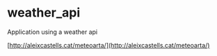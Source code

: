 # weather_api
 Application using a weather api

[http://aleixcastells.cat/meteoarta/](http://aleixcastells.cat/meteoarta/)
